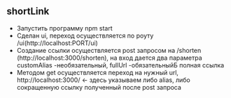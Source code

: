 ## shortLink
- Запустить программу npm start
- Сделан ui, переход осуществляется по роуту /ui(http://localhost:PORT/ui)
- Создание ссылки осуществляется post запросом на /shorten (http://localhost:3000/shorten), на вход дается два параметра customAlias -необязательный, fullUrl -обязательныйБ полная ссылка
- Методом get осуществляется переход на нужный url, http://localhost:3000/ <- здесь указываем либо alias, либо сокращенную ссылку полученный после post запроса
